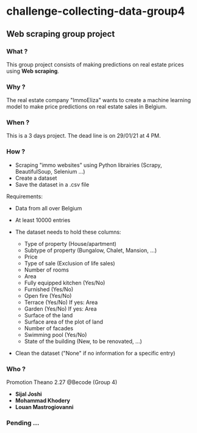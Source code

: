 # challenge-collecting-data-group4
## Web scraping group project


### What ?
This group project consists of making predictions on real estate prices using **Web scraping**.


### Why ?

The real estate company "ImmoEliza" wants to create a machine learning model to make price predictions on real estate sales in Belgium.


### When ?

This is a 3 days project. The dead line is on 29/01/21 at 4 PM.

### How ?

- Scraping "immo websites" using Python librairies (Scrapy, BeautifulSoup, Selenium ...)
- Create a dataset
- Save the dataset in a .csv file

Requirements:

- Data from all over Belgium
- At least 10000 entries
- The dataset needs to hold these columns:

    
    * Type of property (House/apartment)
    * Subtype of property (Bungalow, Chalet, Mansion, ...)
    * Price
    * Type of sale (Exclusion of life sales)
    * Number of rooms
    * Area
    * Fully equipped kitchen (Yes/No)
    * Furnished (Yes/No)
    * Open fire (Yes/No)
    * Terrace (Yes/No)
        If yes: Area
    * Garden (Yes/No)
        If yes: Area
    * Surface of the land
    * Surface area of the plot of land
    * Number of facades
    * Swimming pool (Yes/No)
   *  State of the building (New, to be renovated, ...)
   
- Clean the dataset ("None" if no information for a specific entry)


### Who ?

Promotion Theano 2.27 @Becode (Group 4)

- **Sijal Joshi**
- **Mohammad Khodery**
- **Louan Mastrogiovanni**


### Pending ...
